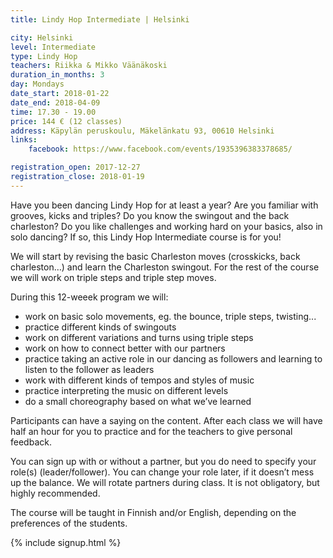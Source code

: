 ```yaml
---
title: Lindy Hop Intermediate | Helsinki

city: Helsinki
level: Intermediate
type: Lindy Hop
teachers: Riikka & Mikko Väänäkoski
duration_in_months: 3
day: Mondays
date_start: 2018-01-22
date_end: 2018-04-09
time: 17.30 - 19.00
price: 144 € (12 classes)
address: Käpylän peruskoulu, Mäkelänkatu 93, 00610 Helsinki
links:
    facebook: https://www.facebook.com/events/1935396383378685/

registration_open: 2017-12-27
registration_close: 2018-01-19
---
```


Have you been dancing Lindy Hop for at least a year? Are you familiar with grooves, kicks and triples? Do you know the swingout and the back charleston? Do you like challenges and working hard on your basics, also in solo dancing? If so, this Lindy Hop Intermediate course is for you!

We will start by revising the basic Charleston moves (crosskicks, back charleston…) and learn the Charleston swingout. For the rest of the course we will work on triple steps and triple step moves.

During this 12-weeek program we will:

- work on basic solo movements, eg. the bounce, triple steps, twisting...
- practice different kinds of swingouts
- work on different variations and turns using triple steps
- work on how to connect better with our partners
- practice taking an active role in our dancing as followers and learning to listen to the follower as leaders
- work with different kinds of tempos and styles of music
- practice interpreting the music on different levels
- do a small choreography based on what we’ve learned

Participants can have a saying on the content. After each class we will have half an hour for you to practice and for the teachers to give personal feedback. 

You can sign up with or without a partner, but you do need to specify your role(s) (leader/follower). You can change your role later, if it doesn’t mess up the balance. We will rotate partners during class. It is not obligatory, but highly recommended. 

The course will be taught in Finnish and/or English, depending on the preferences of the students.

{% include signup.html %}
